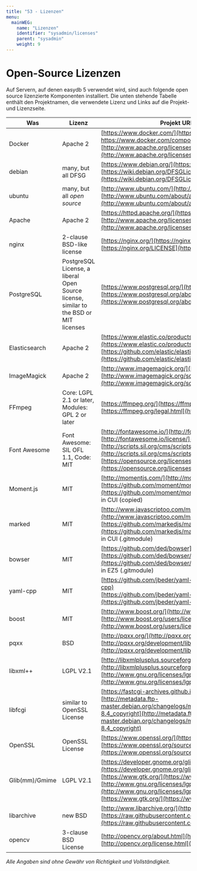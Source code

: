 ```yaml
---
title: "53 - Lizenzen"
menu:
  mainWEG:
    name: "Lizenzen"
    identifier: "sysadmin/licenses"
    parent: "sysadmin"
    weight: 9
---
```

# Open-Source Lizenzen

Auf Servern, auf denen easydb 5 verwendet wird, sind auch folgende open source lizenzierte Komponenten installiert. Die unten stehende Tabelle enthält den Projektnamen, die verwendete Lizenz und Links auf die Projekt- und Lizenzseite.

| **Was** | **Lizenz** | **Projekt URL/ Lizenz URL / Notiz** |
|---------|------------|-------------------------------------|
| Docker | Apache 2 | [https://www.docker.com/](https://www.docker.com/)<br> [https://www.docker.com/components-licenses ](https://www.docker.com/components-licenses) <br> [http://www.apache.org/licenses/LICENSE-2.0](http://www.apache.org/licenses/LICENSE-2.0) |
| debian | many, but all DFSG | [https://www.debian.org/](https://www.debian.org/) <br> [https://wiki.debian.org/DFSGLicenses](https://wiki.debian.org/DFSGLicenses) |
| ubuntu | many, but all *open source* | [http://www.ubuntu.com/](http://www.ubuntu.com/) <br> [http://www.ubuntu.com/about/about-ubuntu/licensing](http://www.ubuntu.com/about/about-ubuntu/licensing) |
| Apache | Apache 2 |  [https://httpd.apache.org/](https://httpd.apache.org/) <br> [http://www.apache.org/licenses/LICENSE-2.0](http://www.apache.org/licenses/LICENSE-2.0) |
| nginx | 2-clause BSD-like license | [https://nginx.org/](https://nginx.org/) <br> [https://nginx.org/LICENSE](https://nginx.org/LICENSE) |
| PostgreSQL | PostgreSQL License, a liberal Open Source license, similar to the BSD or MIT licenses | [https://www.postgresql.org/](https://www.postgresql.org/) <br> [https://www.postgresql.org/about/licence/](https://www.postgresql.org/about/licence/) |
| Elasticsearch| Apache 2 | [https://www.elastic.co/products/elasticsearch](https://www.elastic.co/products/elasticsearch)  <br> [https://github.com/elastic/elasticsearch/blob/master/LICENSE.txt](https://github.com/elastic/elasticsearch/blob/master/LICENSE.txt) |
| ImageMagick | Apache 2 | [http://www.imagemagick.org/](http://www.imagemagick.org/) <br> [http://www.imagemagick.org/script/license.php](http://www.imagemagick.org/script/license.php) |
| FFmpeg| Core: LGPL 2.1 or later, Modules: GPL 2 or later | [https://ffmpeg.org/](https://ffmpeg.org/) <br> [https://ffmpeg.org/legal.html](https://ffmpeg.org/legal.html) |
| Font Awesome | Font Awesome: SIL OFL 1.1, Code: MIT | [http://fontawesome.io/](http://fontawesome.io/) <br> [http://fontawesome.io/license/](http://fontawesome.io/license/) <br> [http://scripts.sil.org/cms/scripts/page.php?site_id=nrsi&id=OFL](http://scripts.sil.org/cms/scripts/page.php?site_id=nrsi&id=OFL) <br> [https://opensource.org/licenses/mit-license.html](https://opensource.org/licenses/mit-license.html) |
| Moment.js | MIT | [http://momentjs.com/](http://momentjs.com/) <br> [https://github.com/moment/moment/blob/develop/LICENSE](https://github.com/moment/moment/blob/develop/LICENSE) <br> in CUI (copied) |
| marked | MIT | [http://www.javascriptoo.com/marked](http://www.javascriptoo.com/marked) <br> [https://github.com/markedjs/marked/blob/master/LICENSE.md](https://github.com/markedjs/marked/blob/master/LICENSE.md) <br> in CUI (.gitmodule) |
| bowser | MIT | [https://github.com/ded/bowser](https://github.com/ded/bowser) <br> [https://github.com/ded/bowser/blob/master/LICENSE](https://github.com/ded/bowser/blob/master/LICENSE) <br> in EZ5 (.gitmodule) |
| yaml-cpp | MIT | [https://github.com/jbeder/yaml-cpp](https://github.com/jbeder/yaml-cpp) <br> [https://github.com/jbeder/yaml-cpp/blob/master/LICENSE](https://github.com/jbeder/yaml-cpp/blob/master/LICENSE) |
| boost | MIT | [http://www.boost.org/](http://www.boost.org/) <br> [http://www.boost.org/users/license.html](http://www.boost.org/users/license.html) |
| pqxx | BSD | [http://pqxx.org/](http://pqxx.org/)  <br> [http://pqxx.org/development/libpqxx/](http://pqxx.org/development/libpqxx/) |
| libxml++ | LGPL V2.1 | [http://libxmlplusplus.sourceforge.net/](http://libxmlplusplus.sourceforge.net/) <br> [http://www.gnu.org/licenses/lgpl.html#TOC1](http://www.gnu.org/licenses/lgpl.html#TOC1) |
| libfcgi | similar to OpenSSL License | [https://fastcgi-archives.github.io/](https://fastcgi-archives.github.io/) <BR> ​[http://metadata.ftp-master.debian.org/changelogs/main/libf/libfcgi/libfcgi_2.4.0-8.4_copyright](http://metadata.ftp-master.debian.org/changelogs/main/libf/libfcgi/libfcgi_2.4.0-8.4_copyright) |
| OpenSSL | OpenSSL License | [https://www.openssl.org/](https://www.openssl.org/) <br> [https://www.openssl.org/source/license.html](https://www.openssl.org/source/license.html) |
| Glib(mm)/Gmime | LGPL V2.1 | [https://developer.gnome.org/glib/stable/](https://developer.gnome.org/glib/stable/) <br> [https://www.gtk.org/](https://www.gtk.org/) <br> [http://www.gnu.org/licenses/lgpl-2.1.html](http://www.gnu.org/licenses/lgpl-2.1.html) <br> [https://www.gtk.org/](https://www.gtk.org/) |
| libarchive | new BSD | [http://www.libarchive.org/](http://www.libarchive.org/) <br> [https://raw.githubusercontent.com/libarchive/libarchive/master/COPYING](https://raw.githubusercontent.com/libarchive/libarchive/master/COPYING) |
| opencv | 3-clause BSD License | [http://opencv.org/about.html](http://opencv.org/about.html) <br> [http://opencv.org/license.html](http://opencv.org/license.html) |

*Alle Angaben sind ohne Gewähr von Richtigkeit und Vollständigkeit.*
